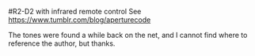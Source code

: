 #R2-D2 with infrared remote control
See https://www.tumblr.com/blog/aperturecode

The tones were found a while back on the net, and I cannot find where to reference the author, but thanks.
